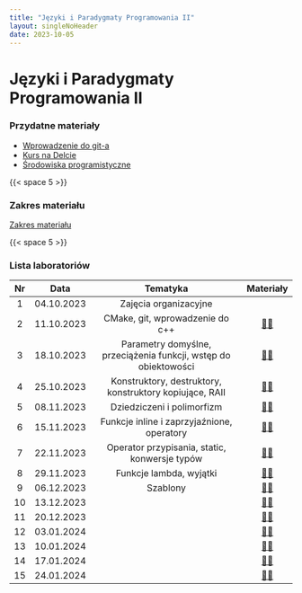 ```yaml
---
title: "Języki i Paradygmaty Programowania II"
layout: singleNoHeader
date: 2023-10-05
---
```


# Języki i Paradygmaty Programowania II

### Przydatne materiały

* [Wprowadzenie do git-a](/page/materials/git)
* [Kurs na Delcie](https://delta.pk.edu.pl/course/view.php?id=4503)
* [Środowiska programistyczne](/page/materials/jipp-ii-2023/resources)

{{< space 5 >}}

### Zakres materiału

[Zakres materiału](/page/materials/jipp-ii-2023/zakres/)

{{< space 5 >}}

### Lista laboratoriów

|  Nr   |    Data    |            Tematyka             |               Materiały               |
| :---: | :--------: | :-----------------------------: | :-----------------------------------: |
|   1   | 04.10.2023 |      Zajęcia organizacyjne      |                                       |
|   2   | 11.10.2023 | CMake, git, wprowadzenie do c++ | [📄🔗](/page/materials/jipp-ii-2023/z2) |
|   3   | 18.10.2023 | Parametry domyślne, przeciążenia funkcji, wstęp do obiektowości | [📄🔗](/page/materials/jipp-ii-2023/z3) |
|   4   | 25.10.2023 | Konstruktory, destruktory, konstruktory kopiujące, RAII | [📄🔗](/page/materials/jipp-ii-2023/z4) |
|   5   | 08.11.2023 | Dziedziczeni i polimorfizm | [📄🔗](/page/materials/jipp-ii-2023/z5) |
|   6   | 15.11.2023 | Funkcje inline i zaprzyjaźnione, operatory | [📄🔗](/page/materials/jipp-ii-2023/z6) |
|   7   | 22.11.2023 | Operator przypisania, static, konwersje typów | [📄🔗](/page/materials/jipp-ii-2023/z7) |
|   8   | 29.11.2023 | Funkcje lambda, wyjątki | [📄🔗](/page/materials/jipp-ii-2023/z8) |
|   9   | 06.12.2023 | Szablony | [📄🔗](#) |
|   10  | 13.12.2023 |  | [📄🔗](#) |
|   11  | 20.12.2023 |  | [📄🔗](#) |
|   12  | 03.01.2024 |  | [📄🔗](#) |
|   13  | 10.01.2024 |  | [📄🔗](#) |
|   14  | 17.01.2024 |  | [📄🔗](#) |
|   15  | 24.01.2024 |  | [📄🔗](#) |

